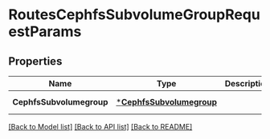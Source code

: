 # RoutesCephfsSubvolumeGroupRequestParams

## Properties
Name | Type | Description | Notes
------------ | ------------- | ------------- | -------------
**CephfsSubvolumegroup** | [***CephfsSubvolumegroup**](.cephfs_subvolumegroup.md) |  | [default to null]

[[Back to Model list]](../README.md#documentation-for-models) [[Back to API list]](../README.md#documentation-for-api-endpoints) [[Back to README]](../README.md)

